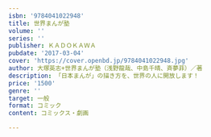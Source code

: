```yaml
---
isbn: '9784041022948'
title: 世界まんが塾
volume: ''
series: ''
publisher: ＫＡＤＯＫＡＷＡ
pubdate: '2017-03-04'
cover: 'https://cover.openbd.jp/9784041022948.jpg'
author: 大塚英志+世界まんが塾（浅野龍哉、中島千晴、斉夢菲）／著
description: 「日本まんが」の描き方を、世界の人に開放します！
price: '1500'
genre: ''
target: 一般
format: コミック
content: コミックス・劇画

---
```

